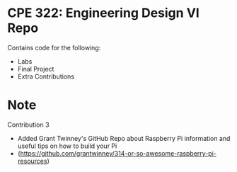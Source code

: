 # CPE 322: Engineering Design VI Repo
Contains code for the following:
* Labs
* Final Project
* Extra Contributions

# Note
Contribution 3
* Added Grant Twinney's GitHub Repo about Raspberry Pi information and useful tips on how to build your Pi 
* (https://github.com/grantwinney/314-or-so-awesome-raspberry-pi-resources)
